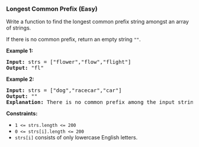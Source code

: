 ### Longest Common Prefix (Easy)


Write a function to find the longest common prefix string amongst an array of strings.

If there is no common prefix, return an empty string `""`.

**Example 1:**

<pre><strong>Input:</strong> strs = ["flower","flow","flight"]
<strong>Output:</strong> "fl"
</pre>

**Example 2:**

<pre><strong>Input:</strong> strs = ["dog","racecar","car"]
<strong>Output:</strong> ""
<strong>Explanation:</strong> There is no common prefix among the input strings.
</pre>

**Constraints:**

* `1 <= strs.length <= 200`
* `0 <= strs[i].length <= 200`
* `strs[i]` consists of only lowercase English letters.
